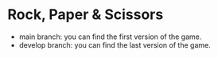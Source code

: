 
# Rock, Paper & Scissors


- main branch: you can find the first version of the game.
- develop branch: you can find the last version of the game.


